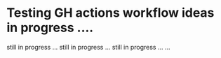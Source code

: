 # Testing GH actions workflow ideas in progress ....

still in progress ...
still in progress ...
still in progress ... ...
